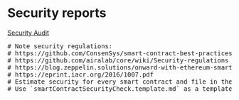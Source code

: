 # Security reports

<a href="Cointed_ChainSecurity_Report_Public.pdf">Security Audit</a>


<pre>
# Note security regulations:
# https://github.com/ConsenSys/smart-contract-best-practices
# https://github.com/airalab/core/wiki/Security-regulations
# https://blog.zeppelin.solutions/onward-with-ethereum-smart-contract-security-97a827e47702
# https://eprint.iacr.org/2016/1007.pdf
# Estimate security for every smart contract and file in the security check report
# Use `smartContractSecurityCheck.template.md` as a template.
</pre>
